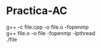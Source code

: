 # Practica-AC

g++ -c file.cpp -o file.o -fopenmp <br/>
g++ file.o -o file -fopenmp -lpthread <br/>
./file

